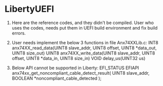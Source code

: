 # LibertyUEFI
1. Here are the reference codes, and they didn't be compiled. User who uses the codes, needs put them in UEFI build environment and fix build errors.
2. User needs implement the below 3 functions in file Anx74XXLib.c:
INT8 anx74XX_read_data(UINT8 slave_addr, UINT8 offset, UINT8 *data_out, UINT8 size_out)
UINT8 anx74XX_write_data(UINT8 slave_addr, UINT8 offset, UINT8 *data_in, UINT8 size_in)
VOID delay_us(UINT32 us)

3. Below API cannot be supported in Liberty:
EFI_STATUS
EFIAPI
anx74xx_get_noncompliant_cable_detect_result(
    UINT8 slave_addr, 
    BOOLEAN *noncompliant_cable_detected
);
